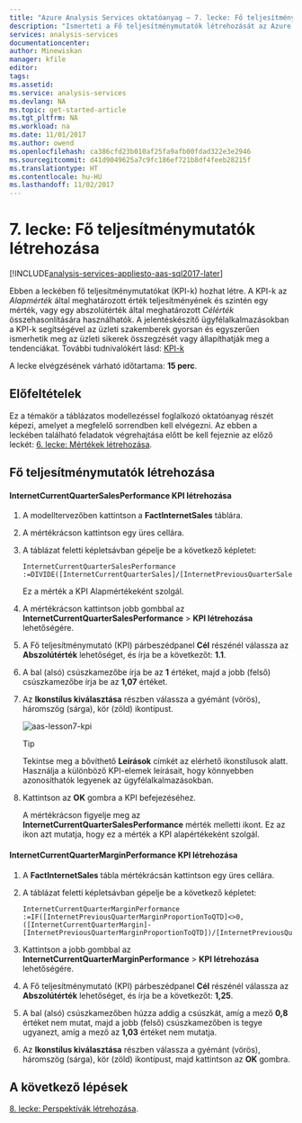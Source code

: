 ```yaml
---
title: "Azure Analysis Services oktatóanyag – 7. lecke: Fő teljesítménymutatók létrehozása | Microsoft Docs"
description: "Ismerteti a Fő teljesítménymutatók létrehozását az Azure Analysis Services oktatóprojektjében."
services: analysis-services
documentationcenter: 
author: Minewiskan
manager: kfile
editor: 
tags: 
ms.assetid: 
ms.service: analysis-services
ms.devlang: NA
ms.topic: get-started-article
ms.tgt_pltfrm: NA
ms.workload: na
ms.date: 11/01/2017
ms.author: owend
ms.openlocfilehash: ca386cfd23b010af25fa9afb00fdad322e3e2946
ms.sourcegitcommit: d41d9049625a7c9fc186ef721b8df4feeb28215f
ms.translationtype: HT
ms.contentlocale: hu-HU
ms.lasthandoff: 11/02/2017
---
```

# <a name="lesson-7-create-key-performance-indicators"></a>7. lecke: Fő teljesítménymutatók létrehozása

[!INCLUDE[analysis-services-appliesto-aas-sql2017-later](../../../includes/analysis-services-appliesto-aas-sql2017-later.md)]

Ebben a leckében fő teljesítménymutatókat (KPI-k) hozhat létre. A KPI-k az *Alapmérték* által meghatározott érték teljesítményének és szintén egy mérték, vagy egy abszolútérték által meghatározott *Célérték* összehasonlítására használhatók. A jelentéskészítő ügyfélalkalmazásokban a KPI-k segítségével az üzleti szakemberek gyorsan és egyszerűen ismerhetik meg az üzleti sikerek összegzését vagy állapíthatják meg a tendenciákat. További tudnivalókért lásd: [KPI-k](https://docs.microsoft.com/sql/analysis-services/tabular-models/kpis-ssas-tabular)
  
A lecke elvégzésének várható időtartama: **15 perc**.  
  
## <a name="prerequisites"></a>Előfeltételek  
Ez a témakör a táblázatos modellezéssel foglalkozó oktatóanyag részét képezi, amelyet a megfelelő sorrendben kell elvégezni. Az ebben a leckében található feladatok végrehajtása előtt be kell fejeznie az előző leckét: [6. lecke: Mértékek létrehozása](../tutorials/aas-lesson-6-create-measures.md).   
  
## <a name="create-key-performance-indicators"></a>Fő teljesítménymutatók létrehozása  
  
#### <a name="to-create-an-internetcurrentquartersalesperformance-kpi"></a>InternetCurrentQuarterSalesPerformance KPI létrehozása  
  
1.  A modelltervezőben kattintson a **FactInternetSales** táblára.  
  
2.  A mértékrácson kattintson egy üres cellára.  
  
3.  A táblázat feletti képletsávban gépelje be a következő képletet: 
 
    ```  
    InternetCurrentQuarterSalesPerformance :=DIVIDE([InternetCurrentQuarterSales]/[InternetPreviousQuarterSalesProportionToQTD],BLANK())  
    ```

    Ez a mérték a KPI Alapmértékeként szolgál.  
  
4.  A mértékrácson kattintson jobb gombbal az **InternetCurrentQuarterSalesPerformance** > **KPI létrehozása** lehetőségére.   
  
5.  A Fő teljesítménymutató (KPI) párbeszédpanel **Cél** részénél válassza az **Abszolútérték** lehetőséget, és írja be a következőt: **1.1**.  
  
7.  A bal (alsó) csúszkamezőbe írja be az **1** értéket, majd a jobb (felső) csúszkamezőbe írja be az **1,07** értéket.  
  
8.  Az **Ikonstílus kiválasztása** részben válassza a gyémánt (vörös), háromszög (sárga), kör (zöld) ikontípust.
  
    ![aas-lesson7-kpi](../tutorials/media/aas-lesson7-kpi.png)
    
    > [!TIP]  
    > Tekintse meg a bővíthető **Leírások** címkét az elérhető ikonstílusok alatt. Használja a különböző KPI-elemek leírásait, hogy könnyebben azonosíthatók legyenek az ügyfélalkalmazásokban.  
  
9. Kattintson az **OK** gombra a KPI befejezéséhez.  
  
    A mértékrácson figyelje meg az **InternetCurrentQuarterSalesPerformance** mérték melletti ikont. Ez az ikon azt mutatja, hogy ez a mérték a KPI alapértékeként szolgál.  
  
#### <a name="to-create-an-internetcurrentquartermarginperformance-kpi"></a>InternetCurrentQuarterMarginPerformance KPI létrehozása  
  
1.  A **FactInternetSales** tábla mértékrácsán kattintson egy üres cellára.  
  
2.  A táblázat feletti képletsávban gépelje be a következő képletet:  

    ```
    InternetCurrentQuarterMarginPerformance :=IF([InternetPreviousQuarterMarginProportionToQTD]<>0,([InternetCurrentQuarterMargin]-[InternetPreviousQuarterMarginProportionToQTD])/[InternetPreviousQuarterMarginProportionToQTD],BLANK())  
    ```
 
3.  Kattintson a jobb gombbal az **InternetCurrentQuarterMarginPerformance** > **KPI létrehozása** lehetőségére.  
  
4.  A Fő teljesítménymutató (KPI) párbeszédpanel **Cél** részénél válassza az **Abszolútérték** lehetőséget, és írja be a következőt: **1,25**.   
  
5.  A bal (alsó) csúszkamezőben húzza addig a csúszkát, amíg a mező **0,8** értéket nem mutat, majd a jobb (felső) csúszkamezőben is tegye ugyanezt, amíg a mező az **1,03** értéket nem mutatja.  
  
6.  Az **Ikonstílus kiválasztása** részben válassza a gyémánt (vörös), háromszög (sárga), kör (zöld) ikontípust, majd kattintson az **OK** gombra.  
  
## <a name="whats-next"></a>A következő lépések
[8. lecke: Perspektívák létrehozása](../tutorials/aas-lesson-8-create-perspectives.md).
  
  

